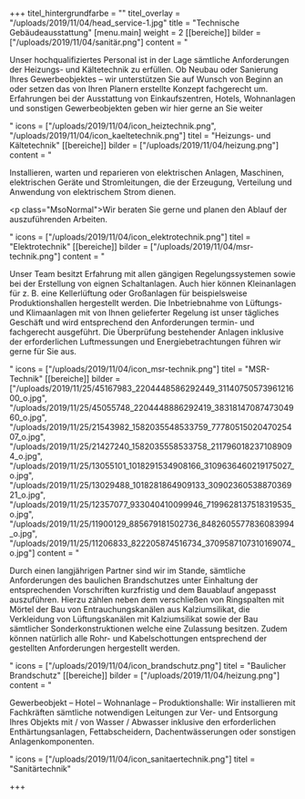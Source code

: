 +++
titel_hintergrundfarbe = ""
titel_overlay = "/uploads/2019/11/04/head_service-1.jpg"
title = "Technische Gebäudeausstattung"
[menu.main]
weight = 2
[[bereiche]]
bilder = ["/uploads/2019/11/04/sanitär.png"]
content = "<p>Unser hochqualifiziertes Personal ist in der Lage sämtliche Anforderungen der Heizungs- und Kältetechnik zu erfüllen. Ob Neubau oder Sanierung Ihres Gewerbeobjektes – wir unterstützen Sie auf Wunsch von Beginn an oder setzen das von Ihren Planern erstellte Konzept fachgerecht um. Erfahrungen bei der Ausstattung von Einkaufszentren, Hotels, Wohnanlagen und sonstigen Gewerbeobjekten geben wir hier gerne an Sie weiter</p>"
icons = ["/uploads/2019/11/04/icon_heiztechnik.png", "/uploads/2019/11/04/icon_kaeltetechnik.png"]
titel = "Heizungs- und Kältetechnik"
[[bereiche]]
bilder = ["/uploads/2019/11/04/heizung.png"]
content = "<p>Installieren, warten und reparieren von elektrischen Anlagen, Maschinen, elektrischen Geräte und Stromleitungen, die der Erzeugung, Verteilung und Anwendung von elektrischem Strom dienen.</p><p class=\"MsoNormal\">Wir beraten Sie gerne und planen den Ablauf der auszuführenden Arbeiten.</p>"
icons = ["/uploads/2019/11/04/icon_elektrotechnik.png"]
titel = "Elektrotechnik"
[[bereiche]]
bilder = ["/uploads/2019/11/04/msr-technik.png"]
content = "<p>Unser Team besitzt Erfahrung mit allen gängigen Regelungssystemen sowie bei der Erstellung von eignen Schaltanlagen. Auch hier können Kleinanlagen für z. B. eine Kellerlüftung oder Großanlagen für beispielsweise Produktionshallen hergestellt werden. Die Inbetriebnahme von Lüftungs- und Klimaanlagen mit von Ihnen gelieferter Regelung ist unser tägliches Geschäft und wird entsprechend den Anforderungen termin- und fachgerecht ausgeführt. Die Überprüfung bestehender Anlagen inklusive der erforderlichen Luftmessungen und Energiebetrachtungen führen wir gerne für Sie aus.</p>"
icons = ["/uploads/2019/11/04/icon_msr-technik.png"]
titel = "MSR-Technik"
[[bereiche]]
bilder = ["/uploads/2019/11/25/45167983_2204448586292449_3114075057396121600_o.jpg", "/uploads/2019/11/25/45055748_2204448886292419_3831814708747304960_o.jpg", "/uploads/2019/11/25/21543982_1582035548533759_7778051502047025407_o.jpg", "/uploads/2019/11/25/21427240_1582035558533758_2117960182371089094_o.jpg", "/uploads/2019/11/25/13055101_1018291534908166_3109636460219175027_o.jpg", "/uploads/2019/11/25/13029488_1018281864909133_3090236053887036921_o.jpg", "/uploads/2019/11/25/12357077_933040410099946_7199628137518319535_o.jpg", "/uploads/2019/11/25/11900129_885679181502736_8482605577836083994_o.jpg", "/uploads/2019/11/25/11206833_822205874516734_3709587107310169074_o.jpg"]
content = "<p>Durch einen langjährigen Partner sind wir im Stande, sämtliche Anforderungen des baulichen Brandschutzes unter Einhaltung der entsprechenden Vorschriften kurzfristig und dem Bauablauf angepasst auszuführen. Hierzu zählen neben dem verschließen von Ringspalten mit Mörtel der Bau von Entrauchungskanälen aus Kalziumsilikat, die Verkleidung von Lüftungskanälen mit Kalziumsilikat sowie der Bau sämtlicher Sonderkonstruktionen welche eine Zulassung besitzen. Zudem können natürlich alle Rohr- und Kabelschottungen entsprechend der gestellten Anforderungen hergestellt werden.</p>"
icons = ["/uploads/2019/11/04/icon_brandschutz.png"]
titel = "Baulicher Brandschutz"
[[bereiche]]
bilder = ["/uploads/2019/11/04/heizung.png"]
content = "<p>Gewerbeobjekt – Hotel – Wohnanlage – Produktionshalle: Wir installieren mit Fachkräften sämtliche notwendigen Leitungen zur Ver- und Entsorgung Ihres Objekts mit / von Wasser / Abwasser inklusive den erforderlichen Enthärtungsanlagen, Fettabscheidern, Dachentwässerungen oder sonstigen Anlagenkomponenten.</p>"
icons = ["/uploads/2019/11/04/icon_sanitaertechnik.png"]
titel = "Sanitärtechnik"

+++
